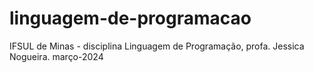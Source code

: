 # linguagem-de-programacao
IFSUL de Minas - disciplina Linguagem de Programação, profa. Jessica Nogueira. março-2024
